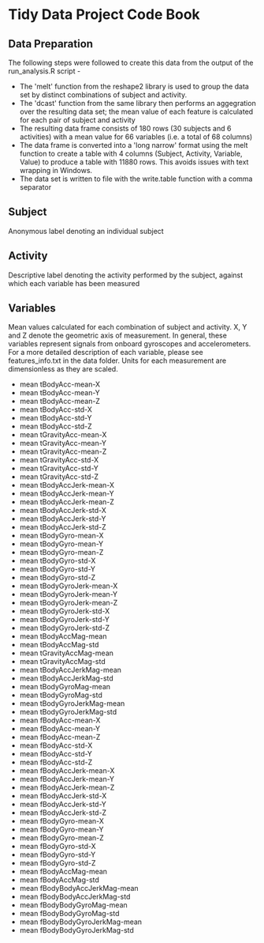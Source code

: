 Tidy Data Project Code Book
===========================

Data Preparation
----------------
The following steps were followed to create this data from the output of the run_analysis.R script -
* The 'melt' function from the reshape2 library is used to group the data set by distinct combinations of subject and activity.
* The 'dcast' function from the same library then performs an aggegration over the resulting data set; the mean value of each feature is calculated for each pair of subject and activity
* The resulting data frame consists of 180 rows (30 subjects and 6 activities) with a mean value for 66 variables (i.e. a total of 68 columns)
* The data frame is converted into a 'long narrow' format using the melt function to create a table with 4 columns (Subject, Activity, Variable, Value) to produce a table with 11880 rows. This avoids issues with text wrapping in Windows.
* The data set is written to file with the write.table function with a comma separator

Subject
-------
Anonymous label denoting an individual subject

Activity
--------
Descriptive label denoting the activity performed by the subject, against which each variable has 
been measured

Variables
---------
Mean values calculated for each combination of subject and activity. X, Y and Z denote the geometric axis of 
measurement. In general, these variables represent signals from onboard gyroscopes and accelerometers.  For 
a more detailed description of each variable, please see features_info.txt in the data folder.  Units for each 
measurement are dimensionless as they are scaled.

- mean tBodyAcc-mean-X
- mean tBodyAcc-mean-Y
- mean tBodyAcc-mean-Z
- mean tBodyAcc-std-X
- mean tBodyAcc-std-Y
- mean tBodyAcc-std-Z
- mean tGravityAcc-mean-X
- mean tGravityAcc-mean-Y
- mean tGravityAcc-mean-Z
- mean tGravityAcc-std-X
- mean tGravityAcc-std-Y
- mean tGravityAcc-std-Z
- mean tBodyAccJerk-mean-X
- mean tBodyAccJerk-mean-Y
- mean tBodyAccJerk-mean-Z
- mean tBodyAccJerk-std-X
- mean tBodyAccJerk-std-Y
- mean tBodyAccJerk-std-Z
- mean tBodyGyro-mean-X
- mean tBodyGyro-mean-Y
- mean tBodyGyro-mean-Z
- mean tBodyGyro-std-X
- mean tBodyGyro-std-Y
- mean tBodyGyro-std-Z
- mean tBodyGyroJerk-mean-X
- mean tBodyGyroJerk-mean-Y
- mean tBodyGyroJerk-mean-Z
- mean tBodyGyroJerk-std-X
- mean tBodyGyroJerk-std-Y
- mean tBodyGyroJerk-std-Z
- mean tBodyAccMag-mean
- mean tBodyAccMag-std
- mean tGravityAccMag-mean
- mean tGravityAccMag-std
- mean tBodyAccJerkMag-mean
- mean tBodyAccJerkMag-std
- mean tBodyGyroMag-mean
- mean tBodyGyroMag-std
- mean tBodyGyroJerkMag-mean
- mean tBodyGyroJerkMag-std
- mean fBodyAcc-mean-X
- mean fBodyAcc-mean-Y
- mean fBodyAcc-mean-Z
- mean fBodyAcc-std-X
- mean fBodyAcc-std-Y
- mean fBodyAcc-std-Z
- mean fBodyAccJerk-mean-X
- mean fBodyAccJerk-mean-Y
- mean fBodyAccJerk-mean-Z
- mean fBodyAccJerk-std-X
- mean fBodyAccJerk-std-Y
- mean fBodyAccJerk-std-Z
- mean fBodyGyro-mean-X
- mean fBodyGyro-mean-Y
- mean fBodyGyro-mean-Z
- mean fBodyGyro-std-X
- mean fBodyGyro-std-Y
- mean fBodyGyro-std-Z
- mean fBodyAccMag-mean
- mean fBodyAccMag-std
- mean fBodyBodyAccJerkMag-mean
- mean fBodyBodyAccJerkMag-std
- mean fBodyBodyGyroMag-mean
- mean fBodyBodyGyroMag-std
- mean fBodyBodyGyroJerkMag-mean
- mean fBodyBodyGyroJerkMag-std

